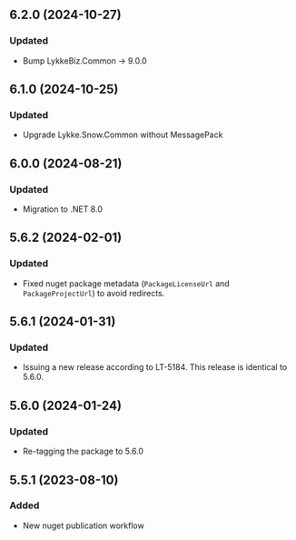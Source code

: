 ## 6.2.0 (2024-10-27)

### Updated
- Bump LykkeBiz.Common -> 9.0.0

## 6.1.0 (2024-10-25)

### Updated
- Upgrade Lykke.Snow.Common without MessagePack

## 6.0.0 (2024-08-21)

### Updated
- Migration to .NET 8.0

## 5.6.2 (2024-02-01)

### Updated
- Fixed nuget package metadata (`PackageLicenseUrl` and `PackageProjectUrl`) to avoid redirects.

## 5.6.1 (2024-01-31)

### Updated
- Issuing a new release according to LT-5184. This release is identical to 5.6.0.

## 5.6.0 (2024-01-24)

### Updated
- Re-tagging  the package to 5.6.0

## 5.5.1 (2023-08-10)

### Added
- New nuget publication workflow
